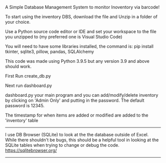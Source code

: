 A Simple Database Management System to monitor Inoventory via barcode!

To start using the inventory DBS, download the file and Unzip in a folder of your choice.

Use a Python source code editor or IDE and set your workspace to the file you unzipped to (my preferred one is Visual Studio Code)

You will need to have some libraries installed, the command is:
pip install tkinter, sqlite3, pillow, pandas, SQLAlchemy

This code was made using Python 3.9.5 but any version 3.9 and above should work.

First Run create_db.py

Next run dashboard.py

dashboard.py your main program and you can add/modify/delete inventory by clicking on 'Admin Only' and putting in the password. The default password is 12345.

The timestamp for when items are added or modified are added to the 'inventory' table

-----------
I use DB Browser (SQLite) to look at the the database outside of Excel. While there shouldn't be bugs, this should be a helpful tool in looking at the SQLite tables when trying to change or debug the code.
https://sqlitebrowser.org/

-----------
